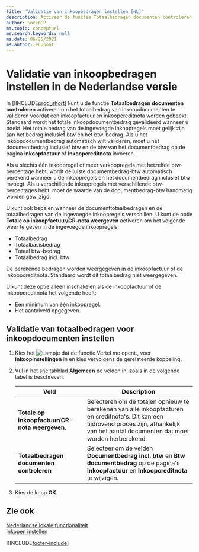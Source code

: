```yaml
---
title: 'Validatie van inkoopbedragen instellen [NL]'
description: Activeer de functie Totaalbedragen documenten controleren om het totaalbedrag van inkoopdocumenten te valideren voordat een inkoopfactuur en inkoopcreditnota worden geboekt.
author: SorenGP
ms.topic: conceptual
ms.search.keywords: null
ms.date: 06/25/2021
ms.author: edupont
---
```

# <a name="set-up-validation-of-purchase-amounts-in-the-dutch-version"></a><a name="set-up-validation-of-purchase-amounts-in-the-dutch-version"></a><a name="set-up-validation-of-purchase-amounts-in-the-dutch-version"></a>Validatie van inkoopbedragen instellen in de Nederlandse versie
In [!INCLUDE[prod_short](../../includes/prod_short.md)] kunt u de functie **Totaalbedragen documenten controleren** activeren om het totaalbedrag van inkoopdocumenten te valideren voordat een inkoopfactuur en inkoopcreditnota worden geboekt. Standaard wordt het totale inkoopdocumentbedrag gevalideerd wanneer u boekt. Het totale bedrag van de ingevoegde inkoopregels moet gelijk zijn aan het bedrag inclusief btw en het btw-bedrag. Als u het inkoopdocumentbedrag automatisch wilt valideren, moet u het documentbedrag inclusief btw en de btw van het documentbedrag op de pagina **Inkoopfactuur** of **Inkoopcreditnota** invoeren.  

Als u slechts één inkoopregel of meer verkoopregels met hetzelfde btw-percentage hebt, wordt de juiste documentbedrag-btw automatisch berekend wanneer u de inkoopregels en het documentbedrag inclusief btw invoegt. Als u verschillende inkoopregels met verschillende btw-percentages hebt, moet de waarde van de documentbedrag-btw handmatig worden gewijzigd.  

U kunt ook bepalen wanneer de documenttotaalbedragen en de totaalbedragen van de ingevoegde inkoopregels verschillen. U kunt de optie **Totale op inkoopfactuur/CR-nota weergeven** activeren om het volgende weer te geven in de ingevoegde inkoopregels:  

- Totaalbedrag  
- Totaalbasisbedrag  
- Totaal btw-bedrag  
- Totaalbedrag incl. btw  

De berekende bedragen worden weergegeven in de inkoopfactuur of de inkoopcreditnota. Standaard wordt dit totaalbedrag niet weergegeven.  

U kunt deze optie alleen inschakelen als de inkoopfactuur of de inkoopcreditnota het volgende heeft:  

- Een minimum van één inkoopregel.  
- Het aantalveld opgegeven.  

## <a name="to-set-up-validation-of-total-amounts-for-purchase-documents"></a><a name="to-set-up-validation-of-total-amounts-for-purchase-documents"></a><a name="to-set-up-validation-of-total-amounts-for-purchase-documents"></a>Validatie van totaalbedragen voor inkoopdocumenten instellen

1.  Kies het ![Lampje dat de functie Vertel me opent.](../../media/ui-search/search_small.png "Vertel me wat u wilt doen"), voer **Inkoopinstellingen** in en kies vervolgens de gerelateerde koppeling.  
2.  Vul in het sneltabblad **Algemeen** de velden in, zoals in de volgende tabel is beschreven.  

    |Veld|Description|  
    |---------------------------------|---------------------------------------|  
    |**Totale op inkoopfactuur/CR-nota weergeven.**|Selecteren om de totalen opnieuw te berekenen van alle inkoopfacturen en creditnota's. Dit kan een tijdrovend proces zijn, afhankelijk van het aantal documenten dat moet worden herberekend.|  
    |**Totaalbedragen documenten controleren**|Selecteer om de velden **Documentbedrag incl. btw** en **Btw documentbedrag** op de pagina's **Inkoopfactuur** en **Inkoopcreditnota** te wijzigen.|  

3.  Kies de knop **OK**.  

## <a name="see-also"></a><a name="see-also"></a><a name="see-also"></a>Zie ook
[Nederlandse lokale functionaliteit](netherlands-local-functionality.md)  
[Inkopen instellen](../../sales-how-work-standard-lines.md)


[!INCLUDE[footer-include](../../includes/footer-banner.md)]
